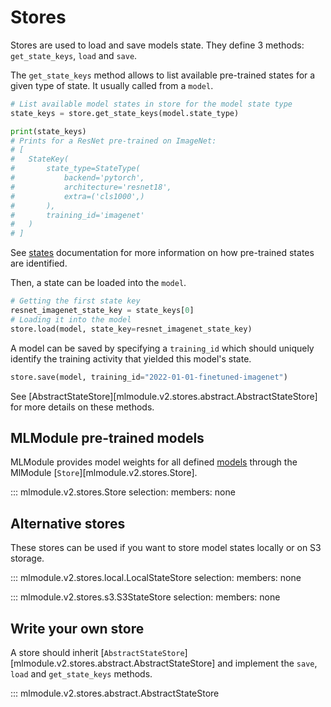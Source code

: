 # Stores

Stores are used to load and save models state.
They define 3 methods: `get_state_keys`, `load` and `save`.

The `get_state_keys` method allows to list available pre-trained states for a given type of state.
It usually called from a `model`.

```python
# List available model states in store for the model state type
state_keys = store.get_state_keys(model.state_type)

print(state_keys)
# Prints for a ResNet pre-trained on ImageNet:
# [
#   StateKey(
#       state_type=StateType(
#           backend='pytorch',
#           architecture='resnet18',
#           extra=('cls1000',)
#       ),
#       training_id='imagenet'
#   )
# ]
```

See [states](states.md) documentation for more information on how pre-trained states are identified.

Then, a state can be loaded into the `model`.

```python
# Getting the first state key
resnet_imagenet_state_key = state_keys[0]
# Loading it into the model
store.load(model, state_key=resnet_imagenet_state_key)
```

A model can be saved by specifying a `training_id` which should uniquely identify the training activity that yielded this model's state.

```python
store.save(model, training_id="2022-01-01-finetuned-imagenet")
```

See [AbstractStateStore][mlmodule.v2.stores.abstract.AbstractStateStore] for more details on these methods.

## MLModule pre-trained models

MLModule provides model weights for all defined [models](../models/index.md)
through the MlModule [`Store`][mlmodule.v2.stores.Store].

::: mlmodule.v2.stores.Store
    selection:
        members: none

## Alternative stores

These stores can be used if you want to store model states locally or on S3 storage.

::: mlmodule.v2.stores.local.LocalStateStore
    selection:
        members: none


::: mlmodule.v2.stores.s3.S3StateStore
    selection:
        members: none

## Write your own store

A store should inherit [`AbstractStateStore`][mlmodule.v2.stores.abstract.AbstractStateStore]
and implement the `save`, `load` and `get_state_keys` methods.

::: mlmodule.v2.stores.abstract.AbstractStateStore
